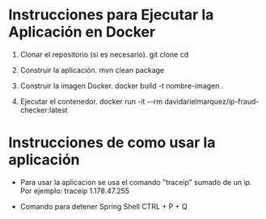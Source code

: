 # Instrucciones para Ejecutar la Aplicación en Docker

1. Clonar el repositorio (si es necesario).
   git clone <url-del-repositorio>
   cd <nombre-del-repositorio>
   
2. Construir la aplicación.
    mvn clean package

3. Construir la imagen Docker.
  docker build -t nombre-imagen .

4. Ejecutar el contenedor.
   docker run -it --rm davidarielmarquez/ip-fraud-checker:latest


# Instrucciones de como usar la aplicación

- Para usar la aplicacion se usa el comando "traceip" sumado de un ip.
Por ejemplo: traceip 1.178.47.255

- Comando para detener Spring Shell
CTRL + P + Q 
